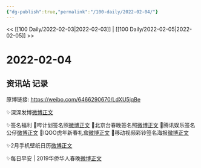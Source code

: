 ```yaml
---
{"dg-publish":true,"permalink":"/100-daily/2022-02-04/"}
---
```



<< [[100 Daily/2022-02-03\|2022-02-03]] | [[100 Daily/2022-02-05\|2022-02-05]] >>

# 2022-02-04

## 资讯站 记录

原博链接: https://weibo.com/6466290670/LdXU5jqBe

✨深深发博[微博正文](https://m.weibo.cn/6466290670/4733115136737373)

✨签名福利
💫哔计划签名照[微博正文](https://m.weibo.cn/6466290670/4733076737622179)
💫北京台春晚签名照[微博正文](https://m.weibo.cn/6466290670/4733138725766855)
💫腾讯娱乐签名公仔[微博正文](https://m.weibo.cn/6466290670/4733169901242546)
💫IQOO虎年新春礼盒[微博正文](https://m.weibo.cn/6466290670/4733191066484804)
💫移动视频彩铃签名海报[微博正文](https://m.weibo.cn/6466290670/4733215509840430)

✨2月手机壁纸日历[微博正文](https://m.weibo.cn/6466290670/4733090096743511)

✨每日早安 | 2019华侨华人春晚[微博正文](https://m.weibo.cn/6466290670/4733070898628958)
